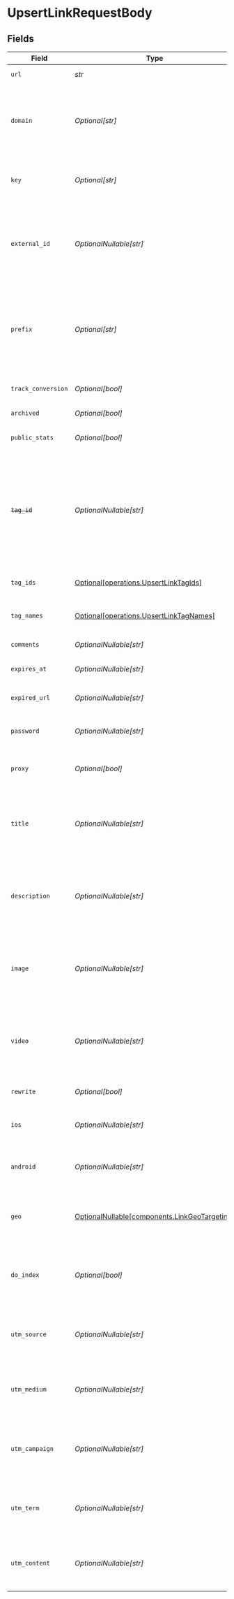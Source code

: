 # UpsertLinkRequestBody


## Fields

| Field                                                                                                                                                                                                                          | Type                                                                                                                                                                                                                           | Required                                                                                                                                                                                                                       | Description                                                                                                                                                                                                                    | Example                                                                                                                                                                                                                        |
| ------------------------------------------------------------------------------------------------------------------------------------------------------------------------------------------------------------------------------ | ------------------------------------------------------------------------------------------------------------------------------------------------------------------------------------------------------------------------------ | ------------------------------------------------------------------------------------------------------------------------------------------------------------------------------------------------------------------------------ | ------------------------------------------------------------------------------------------------------------------------------------------------------------------------------------------------------------------------------ | ------------------------------------------------------------------------------------------------------------------------------------------------------------------------------------------------------------------------------ |
| `url`                                                                                                                                                                                                                          | *str*                                                                                                                                                                                                                          | :heavy_check_mark:                                                                                                                                                                                                             | The destination URL of the short link.                                                                                                                                                                                         | https://google.com                                                                                                                                                                                                             |
| `domain`                                                                                                                                                                                                                       | *Optional[str]*                                                                                                                                                                                                                | :heavy_minus_sign:                                                                                                                                                                                                             | The domain of the short link. If not provided, the primary domain for the workspace will be used (or `dub.sh` if the workspace has no domains).                                                                                |                                                                                                                                                                                                                                |
| `key`                                                                                                                                                                                                                          | *Optional[str]*                                                                                                                                                                                                                | :heavy_minus_sign:                                                                                                                                                                                                             | The short link slug. If not provided, a random 7-character slug will be generated.                                                                                                                                             |                                                                                                                                                                                                                                |
| `external_id`                                                                                                                                                                                                                  | *OptionalNullable[str]*                                                                                                                                                                                                        | :heavy_minus_sign:                                                                                                                                                                                                             | This is the ID of the link in your database. If set, it can be used to identify the link in the future. Must be prefixed with `ext_` when passed as a query parameter.                                                         | 123456                                                                                                                                                                                                                         |
| `prefix`                                                                                                                                                                                                                       | *Optional[str]*                                                                                                                                                                                                                | :heavy_minus_sign:                                                                                                                                                                                                             | The prefix of the short link slug for randomly-generated keys (e.g. if prefix is `/c/`, generated keys will be in the `/c/:key` format). Will be ignored if `key` is provided.                                                 |                                                                                                                                                                                                                                |
| `track_conversion`                                                                                                                                                                                                             | *Optional[bool]*                                                                                                                                                                                                               | :heavy_minus_sign:                                                                                                                                                                                                             | Whether to track conversions for the short link.                                                                                                                                                                               |                                                                                                                                                                                                                                |
| `archived`                                                                                                                                                                                                                     | *Optional[bool]*                                                                                                                                                                                                               | :heavy_minus_sign:                                                                                                                                                                                                             | Whether the short link is archived.                                                                                                                                                                                            |                                                                                                                                                                                                                                |
| `public_stats`                                                                                                                                                                                                                 | *Optional[bool]*                                                                                                                                                                                                               | :heavy_minus_sign:                                                                                                                                                                                                             | Whether the short link's stats are publicly accessible.                                                                                                                                                                        |                                                                                                                                                                                                                                |
| ~~`tag_id`~~                                                                                                                                                                                                                   | *OptionalNullable[str]*                                                                                                                                                                                                        | :heavy_minus_sign:                                                                                                                                                                                                             | : warning: ** DEPRECATED **: This will be removed in a future release, please migrate away from it as soon as possible.<br/><br/>The unique ID of the tag assigned to the short link. This field is deprecated – use `tagIds` instead. |                                                                                                                                                                                                                                |
| `tag_ids`                                                                                                                                                                                                                      | [Optional[operations.UpsertLinkTagIds]](../../models/operations/upsertlinktagids.md)                                                                                                                                           | :heavy_minus_sign:                                                                                                                                                                                                             | The unique IDs of the tags assigned to the short link.                                                                                                                                                                         | [<br/>"clux0rgak00011..."<br/>]                                                                                                                                                                                                |
| `tag_names`                                                                                                                                                                                                                    | [Optional[operations.UpsertLinkTagNames]](../../models/operations/upsertlinktagnames.md)                                                                                                                                       | :heavy_minus_sign:                                                                                                                                                                                                             | The unique name of the tags assigned to the short link (case insensitive).                                                                                                                                                     |                                                                                                                                                                                                                                |
| `comments`                                                                                                                                                                                                                     | *OptionalNullable[str]*                                                                                                                                                                                                        | :heavy_minus_sign:                                                                                                                                                                                                             | The comments for the short link.                                                                                                                                                                                               |                                                                                                                                                                                                                                |
| `expires_at`                                                                                                                                                                                                                   | *OptionalNullable[str]*                                                                                                                                                                                                        | :heavy_minus_sign:                                                                                                                                                                                                             | The date and time when the short link will expire at.                                                                                                                                                                          |                                                                                                                                                                                                                                |
| `expired_url`                                                                                                                                                                                                                  | *OptionalNullable[str]*                                                                                                                                                                                                        | :heavy_minus_sign:                                                                                                                                                                                                             | The URL to redirect to when the short link has expired.                                                                                                                                                                        |                                                                                                                                                                                                                                |
| `password`                                                                                                                                                                                                                     | *OptionalNullable[str]*                                                                                                                                                                                                        | :heavy_minus_sign:                                                                                                                                                                                                             | The password required to access the destination URL of the short link.                                                                                                                                                         |                                                                                                                                                                                                                                |
| `proxy`                                                                                                                                                                                                                        | *Optional[bool]*                                                                                                                                                                                                               | :heavy_minus_sign:                                                                                                                                                                                                             | Whether the short link uses Custom Social Media Cards feature.                                                                                                                                                                 |                                                                                                                                                                                                                                |
| `title`                                                                                                                                                                                                                        | *OptionalNullable[str]*                                                                                                                                                                                                        | :heavy_minus_sign:                                                                                                                                                                                                             | The custom link preview title (og:title). Will be used for Custom Social Media Cards if `proxy` is true. Learn more: https://d.to/og                                                                                           |                                                                                                                                                                                                                                |
| `description`                                                                                                                                                                                                                  | *OptionalNullable[str]*                                                                                                                                                                                                        | :heavy_minus_sign:                                                                                                                                                                                                             | The custom link preview description (og:description). Will be used for Custom Social Media Cards if `proxy` is true. Learn more: https://d.to/og                                                                               |                                                                                                                                                                                                                                |
| `image`                                                                                                                                                                                                                        | *OptionalNullable[str]*                                                                                                                                                                                                        | :heavy_minus_sign:                                                                                                                                                                                                             | The custom link preview image (og:image). Will be used for Custom Social Media Cards if `proxy` is true. Learn more: https://d.to/og                                                                                           |                                                                                                                                                                                                                                |
| `video`                                                                                                                                                                                                                        | *OptionalNullable[str]*                                                                                                                                                                                                        | :heavy_minus_sign:                                                                                                                                                                                                             | The custom link preview video (og:video). Will be used for Custom Social Media Cards if `proxy` is true. Learn more: https://d.to/og                                                                                           |                                                                                                                                                                                                                                |
| `rewrite`                                                                                                                                                                                                                      | *Optional[bool]*                                                                                                                                                                                                               | :heavy_minus_sign:                                                                                                                                                                                                             | Whether the short link uses link cloaking.                                                                                                                                                                                     |                                                                                                                                                                                                                                |
| `ios`                                                                                                                                                                                                                          | *OptionalNullable[str]*                                                                                                                                                                                                        | :heavy_minus_sign:                                                                                                                                                                                                             | The iOS destination URL for the short link for iOS device targeting.                                                                                                                                                           |                                                                                                                                                                                                                                |
| `android`                                                                                                                                                                                                                      | *OptionalNullable[str]*                                                                                                                                                                                                        | :heavy_minus_sign:                                                                                                                                                                                                             | The Android destination URL for the short link for Android device targeting.                                                                                                                                                   |                                                                                                                                                                                                                                |
| `geo`                                                                                                                                                                                                                          | [OptionalNullable[components.LinkGeoTargeting]](../../models/components/linkgeotargeting.md)                                                                                                                                   | :heavy_minus_sign:                                                                                                                                                                                                             | Geo targeting information for the short link in JSON format `{[COUNTRY]: https://example.com }`.                                                                                                                               |                                                                                                                                                                                                                                |
| `do_index`                                                                                                                                                                                                                     | *Optional[bool]*                                                                                                                                                                                                               | :heavy_minus_sign:                                                                                                                                                                                                             | Allow search engines to index your short link. Defaults to `false` if not provided. Learn more: https://d.to/noindex                                                                                                           |                                                                                                                                                                                                                                |
| `utm_source`                                                                                                                                                                                                                   | *OptionalNullable[str]*                                                                                                                                                                                                        | :heavy_minus_sign:                                                                                                                                                                                                             | The UTM source of the short link. If set, this will populate or override the UTM source in the destination URL.                                                                                                                |                                                                                                                                                                                                                                |
| `utm_medium`                                                                                                                                                                                                                   | *OptionalNullable[str]*                                                                                                                                                                                                        | :heavy_minus_sign:                                                                                                                                                                                                             | The UTM medium of the short link. If set, this will populate or override the UTM medium in the destination URL.                                                                                                                |                                                                                                                                                                                                                                |
| `utm_campaign`                                                                                                                                                                                                                 | *OptionalNullable[str]*                                                                                                                                                                                                        | :heavy_minus_sign:                                                                                                                                                                                                             | The UTM campaign of the short link. If set, this will populate or override the UTM campaign in the destination URL.                                                                                                            |                                                                                                                                                                                                                                |
| `utm_term`                                                                                                                                                                                                                     | *OptionalNullable[str]*                                                                                                                                                                                                        | :heavy_minus_sign:                                                                                                                                                                                                             | The UTM term of the short link. If set, this will populate or override the UTM term in the destination URL.                                                                                                                    |                                                                                                                                                                                                                                |
| `utm_content`                                                                                                                                                                                                                  | *OptionalNullable[str]*                                                                                                                                                                                                        | :heavy_minus_sign:                                                                                                                                                                                                             | The UTM content of the short link. If set, this will populate or override the UTM content in the destination URL.                                                                                                              |                                                                                                                                                                                                                                |